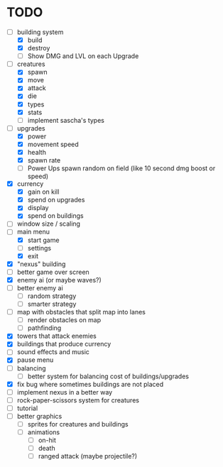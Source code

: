 # TODO

- [ ] building system
  - [x] build
  - [x] destroy
  - [ ] Show DMG and LVL on each Upgrade
- [ ] creatures
  - [x] spawn
  - [x] move
  - [x] attack
  - [x] die
  - [x] types
  - [x] stats
  - [ ] implement sascha's types
- [ ] upgrades
  - [x] power
  - [x] movement speed
  - [x] health
  - [x] spawn rate
  - [ ] Power Ups spawn random on field (like 10 second dmg boost or speed)
- [x] currency
  - [x] gain on kill
  - [x] spend on upgrades
  - [x] display
  - [x] spend on buildings
- [ ] window size / scaling
- [ ] main menu
  - [x] start game
  - [ ] settings
  - [x] exit
- [x] "nexus" building
- [ ] better game over screen
- [x] enemy ai (or maybe waves?)
- [ ] better enemy ai
  - [ ] random strategy
  - [ ] smarter strategy
- [ ] map with obstacles that split map into lanes
  - [ ] render obstacles on map
  - [ ] pathfinding
- [x] towers that attack enemies
- [x] buildings that produce currency
- [ ] sound effects and music
- [x] pause menu
- [ ] balancing
  - [ ] better system for balancing cost of buildings/upgrades
- [x] fix bug where sometimes buildings are not placed
- [ ] implement nexus in a better way
- [ ] rock-paper-scissors system for creatures
- [ ] tutorial
- [ ] better graphics
  - [ ] sprites for creatures and buildings
  - [ ] animations
    - [ ] on-hit
    - [ ] death
    - [ ] ranged attack (maybe projectile?)
